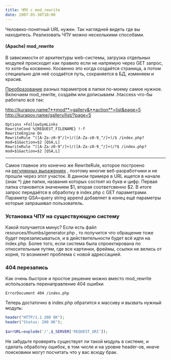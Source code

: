 ```yaml
---
title: ЧПУ с mod_rewrite
date: 2007-05-30T10:00
---
```


Человеко-понятный URL нужен. Так наглядней видеть где вы находитесь. Реализовать ЧПУ можно несколькими способами.

#### (Apache) mod_rewrite

В зависимости от архитектуры web-системы, загрузка отдельных модулей происходит как правило если не напрямую через GET запрос, то хотя-бы косвенно. Косвенно это когда создаётся страница, а потом специально для неё создаётся путь, сохраняется в БД, изменяем и красив.

[Преобразование](http://www.seobility.com/articles/01/) разных параметров в папки по-моему самое нужное. Включаем mod_rewrite, создаём или дописываем .htaccess что-бы работало всё так:

http://kurapov.name?**mod**=gallery&**action**=list&page=5  
http://kurapov.name/gallery/list/?page=5

```
Options +FollowSymLinks  
RewriteCond %{REQUEST_FILENAME} !-f  
RewriteEngine On  
RewriteRule ^([A-Za-z0-9^/]+)/([A-Za-z0-9_^/]+)/$ /index.php?mod=$1&action=$2 [QSA,L]  
RewriteRule ^([A-Za-z0-9^/]+)/([A-Za-z0-9_^/]+)/?$ /index.php?mod=$1&action=$2 [QSA,L]
```

---

Самое главное это конечно же RewriteRule, которое построено на [регулярных выражениях](http://www.regular-expressions.info/tutorial.html) , поэтому многие веб-разработчики и не прошли через этот участок. В данном примере в URL ищется в начале (знак **^**) две папки, названия которых состоят из букв и цифр. Первая папка становится значением $1, вторая соответсвенно $2. В итоге запрос передаётся в обработку в index.php с GET параметрами. Параметр QSA=query string append добавляет в конец ещё параметры которые запрашивал пользователь.

### Установка ЧПУ на существующую систему

Какой получается минус? Если есть файл resources/thumbs/generator.php , то получится что обращение тоже будет перезаписываться, и в действительности будет всё идти на index.php. Более того, если система была спроектирована по относительным путям, где все картинки, фреймы, ссылки не велись от корня, то возникнет проблема с новой адрессацией.

### 404 перезапись

Как очень быстрое и простое решение можно вместо mod_rewrite использовать перенаправление 404 ошибки

`ErrorDocument 404 /index.php`

Теперь достаточно в index.php обратится к массиву и вызвать нужный модуль:

```php
header("HTTP/1.1 200 OK");  
header("Status: 200 OK");  
  
$arrURL=explode('/',$_SERVER['REQUEST_URI']);
```

Не забудьте проверять существует ли такой модуль в системе, и сделать обработку ошибок, в том числе и на уровне header-ов, иначе поисковики могут посчитать что у вас всюду брак.